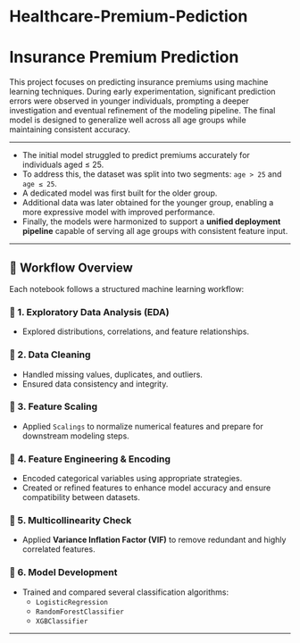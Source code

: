 # Healthcare-Premium-Pediction

# Insurance Premium Prediction

This project focuses on predicting insurance premiums using machine learning techniques. During early experimentation, significant prediction errors were observed in younger individuals, prompting a deeper investigation and eventual refinement of the modeling pipeline. The final model is designed to generalize well across all age groups while maintaining consistent accuracy.

---

- The initial model struggled to predict premiums accurately for individuals aged ≤ 25.
- To address this, the dataset was split into two segments: `age > 25` and `age ≤ 25`.
- A dedicated model was first built for the older group.
- Additional data was later obtained for the younger group, enabling a more expressive model with improved performance.
- Finally, the models were harmonized to support a **unified deployment pipeline** capable of serving all age groups with consistent feature input.

---

## 🧪 Workflow Overview

Each notebook follows a structured machine learning workflow:

### 🔹 1. Exploratory Data Analysis (EDA)
- Explored distributions, correlations, and feature relationships.

### 🔹 2. Data Cleaning
- Handled missing values, duplicates, and outliers.
- Ensured data consistency and integrity.

### 🔹 3. Feature Scaling
- Applied `Scalings` to normalize numerical features and prepare for downstream modeling steps.

### 🔹 4. Feature Engineering & Encoding
- Encoded categorical variables using appropriate strategies.
- Created or refined features to enhance model accuracy and ensure compatibility between datasets.

### 🔹 5. Multicollinearity Check
- Applied **Variance Inflation Factor (VIF)** to remove redundant and highly correlated features.

### 🔹 6. Model Development
- Trained and compared several classification algorithms:
  - `LogisticRegression`
  - `RandomForestClassifier`
  - `XGBClassifier`


---
